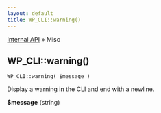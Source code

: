```yaml
---
layout: default
title: WP_CLI::warning()
---
```


<a href="/docs/internal-api/">Internal API</a> &raquo; Misc

## WP_CLI::warning()

    WP_CLI::warning( $message )

Display a warning in the CLI and end with a newline.

<div>
<strong>$message</strong> (string) <br />
</div>

